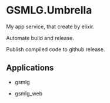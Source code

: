 # GSMLG.Umbrella

My app service, that create by elixir.

Automate build and release.

Publish compiled code to github release.

## Applications

- gsmlg

- gsmlg_web

